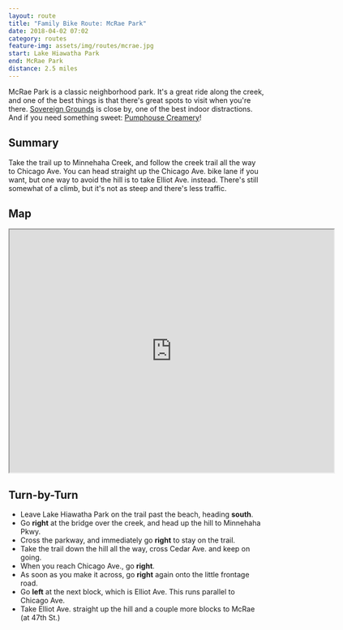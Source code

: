 ```yaml
---
layout: route
title: "Family Bike Route: McRae Park"
date: 2018-04-02 07:02
category: routes
feature-img: assets/img/routes/mcrae.jpg
start: Lake Hiawatha Park
end: McRae Park
distance: 2.5 miles
---
```

McRae Park is a classic neighborhood park. It's a great ride along the creek, and one of the best things is that there's great spots to visit when you're there. [Sovereign Grounds](http://sovereigngrounds.com/) is close by, one of the best indoor distractions. And if you need something sweet: [Pumphouse Creamery](http://www.pumphouse-creamery.com/)!

## Summary
Take the trail up to Minnehaha Creek, and follow the creek trail all the way to Chicago Ave. You can head straight up the Chicago Ave. bike lane if you want, but one way to avoid the hill is to take Elliot Ave. instead. There's still somewhat of a climb, but it's not as steep and there's less traffic.

## Map
<iframe src="https://www.google.com/maps/d/embed?mid=1vVgTLv5Q8iW-VfT-1txZN6U0GncT5f9v" width="640" height="480"></iframe>

## Turn-by-Turn
* Leave Lake Hiawatha Park on the trail past the beach, heading **south**.
* Go **right** at the bridge over the creek, and head up the hill to Minnehaha Pkwy.
* Cross the parkway, and immediately go **right** to stay on the trail.
* Take the trail down the hill all the way, cross Cedar Ave. and keep on going.
* When you reach Chicago Ave., go **right**.
* As soon as you make it across, go **right** again onto the little frontage road.
* Go **left** at the next block, which is Elliot Ave. This runs parallel to Chicago Ave.
* Take Elliot Ave. straight up the hill and a couple more blocks to McRae (at 47th St.)
